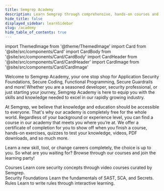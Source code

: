 ```yaml
---
title: Semgrep Academy
description: Learn Semgrep through comprehensive, hands-on courses and practical examples
hide_title: false
displayed_sidebar: learnSidebar
slug: /academy
hide_table_of_contents: true
---
```


import ThemedImage from '@theme/ThemedImage'
import Card from '@site/src/components/Card'
import CardBody from '@site/src/components/Card/CardBody'
import CardHeader from '@site/src/components/Card/CardHeader'
import CardImage from '@site/src/components/Card/CardImage'


Welcome to Semgrep Academy, your one stop shop for Application Security Foundations, Secure Coding, Functional Programming, Secure Guardrails and more! Whether you are a seasoned developer, security professional, or just starting your journey, Semgrep Academy is here to equip you with the skills and knowledge needed to excel in our rapidly growing industry. 

At Semgrep, we believe that knowledge and education should be accessible to everyone. That's why our academy is completely free for the whole world. Regardless of your background or experience level, you can find a course in our academy that meets you where you’re at. We offer a certificate of completion for you to show off when you finish a course, hands-on exercises, quizzes to test your knowledge, videos, PDF downloads, and so much more. 

Learn a new skill, tool, or change careers completely, the choice is up to you. So what are you waiting for? Browse through our courses and join the learning party! 

<div class = "col-2-fixed">
  <Card className={'card-50'} link='https://academy.semgrep.dev'>
    <CardImage cardImageUrl='/img/icon-first-scan.svg' />
    <div class="card__copy">
        <CardHeader>Courses</CardHeader>
        <CardBody>
          Learn core security concepts through video courses curated by Semgrep.<br />
        </CardBody>
    </div>
  </Card>
  <Card className={'card-50'} link='/academy/security-foundations/sast/overview'>
    <CardImage cardImageUrl='/img/icon-rules.svg' />
    <div class="card__copy">
        <CardHeader>Security Foundations</CardHeader>
        <CardBody>
          Learn the fundamentals of SAST, SCA, and Secrets.
        </CardBody>
    </div>
  </Card>
  <Card className={'card-50'} link='https://semgrep.dev/learn'>
    <CardImage cardImageUrl='/img/icon-rules.svg' />
    <div class="card__copy">
        <CardHeader>Rules</CardHeader>
        <CardBody>
          Learn to write rules through interactive learning.
        </CardBody>
    </div>
  </Card>
</div>
